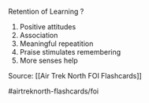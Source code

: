 Retention of Learning
?
1. Positive attitudes
2. Association
3. Meaningful repeatition
4. Praise stimulates remembering
5. More senses help

Source: [[Air Trek North FOI Flashcards]]

#airtreknorth-flashcards/foi